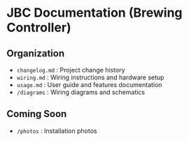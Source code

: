 # JBC Documentation (Brewing Controller)

## Organization
- `changelog.md` : Project change history
- `wiring.md` : Wiring instructions and hardware setup
- `usage.md` : User guide and features documentation
- `/diagrams` : Wiring diagrams and schematics

## Coming Soon
- `/photos` : Installation photos
